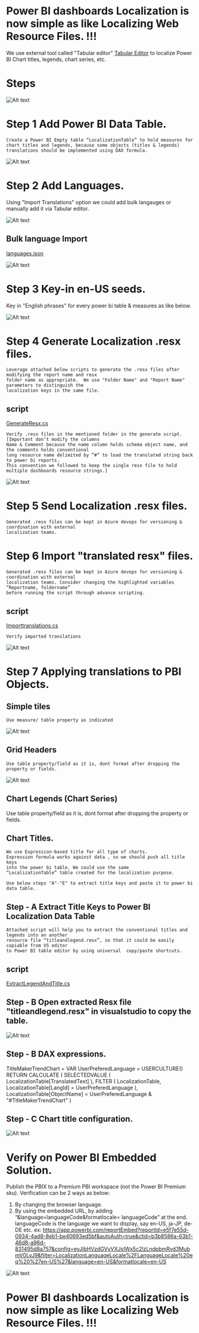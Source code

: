 # Power BI dashboards Localization is now simple as like Localizing Web Resource Files. !!!

We use external tool called "Tabular editor" [Tabular Editor](https://tabulareditor.com/) to localize Power BI Chart titles, legends,  chart series, etc.  


# Steps

![Alt text](https://github.com/gopinathp1978ms/PowerBI-Localization/blob/main/Flow.PNG)

# Step 1 Add Power BI Data Table.


<div style="display: inline-block;">
<code class="language-c">Create a Power BI Empty table “LocalizationTable” to hold measures for chart titles and legends, because some objects (titles & legends) translations should be implemented using DAX formula.</code>
</div>

![Alt text](https://github.com/gopinathp1978ms/PowerBI-Localization/blob/main/LocalizationTable.PNG)

# Step 2 Add Languages.
Using "Import Translations" option we could add bulk langauges or manually add it via Tabular editor. 

![Alt text](https://github.com/gopinathp1978ms/PowerBI-Localization/blob/main/AddLang.PNG)

## Bulk language Import 
[languages.json](https://github.com/gopinathp1978ms/PowerBI-Localization/blob/151806907d072fa69868c6e88a0182fbbafd5406/languages.json)

![Alt text](https://github.com/gopinathp1978ms/PowerBI-Localization/blob/main/AddLanguages.PNG)

# Step 3 Key-in en-US seeds.
Key in "English phrases" for every power bi table & measures as like below. 

![Alt text](https://github.com/gopinathp1978ms/PowerBI-Localization/blob/main/en-USSeed.PNG)

# Step 4 Generate Localization .resx files.
    Leverage attached below scripts to generate the .resx files after modifying the report name and resx 
    folder name as appropriate.  We use "Folder Name" and "Report Name" parameters to distinguish the 
    localization keys in the same file.
    
 ## script
 [GenerateResx.cs](https://github.com/gopinathp1978ms/PowerBI-Localization/blob/56287ea36df16bab1c0275dc5787e06914e76e27/GenerateResx.cs)
    
    
    Verify .resx files in the mentioned folder in the generate script.[Important don’t modify the columns 
    Name & Comment because the name column holds schema object name, and the comments holds conventional 
    long resource name delimited by “#” to load the translated string back to power bi reports. 
    This convention we followed to keep the single resx file to hold multiple dashboards resource strings.] 
    

![Alt text](https://github.com/gopinathp1978ms/PowerBI-Localization/blob/main/ResxFormat.PNG)
    

# Step 5 Send Localization .resx files.
 
    Generated .resx files can be kept in Azure devops for versioning & coordination with external 
    localization teams. 

# Step 6 Import "translated resx" files.
 
    Generated .resx files can be kept in Azure devops for versioning & coordination with external 
    localization teams. Consider changing the highlighted variables “Reportname, foldername” 
    before running the script through advance scripting.
 
  ## script
 [Importtranslations.cs](https://github.com/gopinathp1978ms/PowerBI-Localization/blob/56287ea36df16bab1c0275dc5787e06914e76e27/Importtranslations.cs)
 
    Verify imported translations
![Alt text](https://github.com/gopinathp1978ms/PowerBI-Localization/blob/main/Imported.PNG)

# Step 7 Applying translations to PBI Objects.

## Simple tiles
    Use measure/ table property as indicated
![Alt text](https://github.com/gopinathp1978ms/PowerBI-Localization/blob/main/Tile.PNG)

## Grid Headers 
    Use table property/field as it is, dont format after dropping the property or fields.     
![Alt text](https://github.com/gopinathp1978ms/PowerBI-Localization/blob/main/Grid.PNG)
    
## Chart Legends (Chart Series)
   Use table property/field as it is, dont format after dropping the property or fields.     

## Chart Titles.
    We use Expression-based title for all type of charts. 
    Expression formula works against data , so we should push all title keys  
    into the power bi table. We could use the same 
    “LocalizationTable” table created for the localization purpose.
    
    Use below steps "A"-"E" to extract title keys and paste it to power bi data table. 
    
## Step - A Extract Title Keys to Power BI Localization Data Table
    Attached script will help you to extract the conventional titles and legends into an another 
    resource file “titleandlegend.resx”, so that it could be easily copiable from VS editor 
    to Power BI table editor by using universal  copy/paste shortcuts.

 ## script
[ExtractLegendAndTitle.cs](https://github.com/gopinathp1978ms/PowerBI-Localization/blob/f7142054be4b6cd18ce90cc7b31cf7215e2fd5c7/ExtractLegendAndTitle.cs)

## Step - B Open extracted Resx file "titleandlegend.resx" in visualstudio to copy the table.
![Alt text](https://github.com/gopinathp1978ms/PowerBI-Localization/blob/main/ExtractedTitle.PNG)

## Step - B DAX expressions.  

TitleMakerTrendChart = VAR UserPreferedLanguage =
USERCULTURE()   
RETURN
CALCULATE (
SELECTEDVALUE ( LocalizationTable[TranslatedText] ),
FILTER ( LocalizationTable, LocalizationTable[LangId] = UserPreferedLanguage ),
LocalizationTable[ObjectName] = UserPreferedLanguage & "#TitleMakerTrendChart"
)

## Step - C Chart title configuration.
![Alt text](https://github.com/gopinathp1978ms/PowerBI-Localization/blob/main/Title.PNG)

# Verify on Power BI Embedded Solution.
Publish the PBIX to a Premium PBI workspace (not the Power BI Premium sku). 
Verification can be 2 ways as below:
1.	By changing the browser language.
2.	By using the embedded URL, by adding “&language=languageCode&formatlocale= languageCode” at the end. 
languageCode is the language we want to display, say en-US, ja-JP, de-DE etc. 
ex: https://app.powerbi.com/reportEmbed?reportId=e5f7e55d-0934-4ad8-8eb1-be40693ed5bf&autoAuth=true&ctid=b3b8586a-63b1-46d8-a96d-831495d8a757&config=eyJjbHVzdGVyVXJsIWx5c2lzLndpbmRvd3MubmV0LyJ9&filter=LocalizationLanguageLocale%2FLanguageLocale%20eq%20%27en-US%27&language=en-US&formatlocale=en-US


![Alt text](https://github.com/gopinathp1978ms/PowerBI-Localization/blob/main/Embed.PNG) 


# Power BI dashboards Localization is now simple as like Localizing Web Resource Files. !!!
